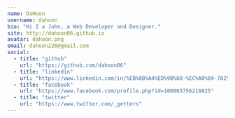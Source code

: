 ```yaml
---
name: DaHoon
username: dahoon
bio: "Hi I a John, a Web Developer and Designer."
site: http://dahoon06.github.io
avatar: dahoon.png
email: dahoon226@gmail.com
social:
  - title: "github"
    url: "https://github.com/dahoon06"
  - title: "linkedin"
    url: "https://www.linkedin.com/in/%EB%8B%A4%ED%9B%88-%EC%A0%84-702984242/"
  - title: "facebook"
    url: "https://www.facebook.com/profile.php?id=100003756210825"
  - title: "twitter"
    url: "https://www.twitter.com/_getters"
---
```

